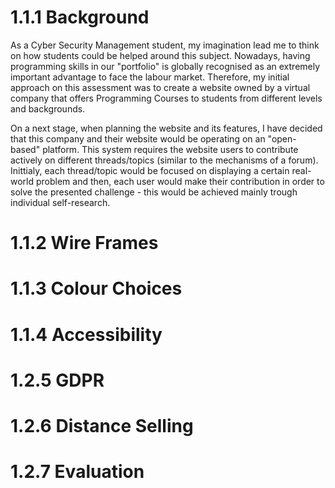 # 1.1.1 Background

As a Cyber Security Management student, my imagination lead me to think on how students could be helped around this subject. 
Nowadays, having programming skills in our "portfolio" is globally recognised as an extremely important advantage to face the labour market. Therefore, my initial approach on this assessment was to create a website owned by a virtual company that offers Programming Courses to students from different levels and backgrounds. 

On a next stage, when planning the website and its features, I have decided that this company and their website would be operating on an "open-based" platform. This system requires the website users to contribute actively on different threads/topics (similar to the mechanisms of a forum). Inittialy, each thread/topic would be focused on displaying a certain real-world problem and then, each user would make their contribution in order to solve the presented challenge - this would be achieved mainly trough individual self-research.

# 1.1.2 Wire Frames



# 1.1.3 Colour Choices

# 1.1.4 Accessibility

# 1.2.5 GDPR

# 1.2.6 Distance Selling

# 1.2.7 Evaluation
